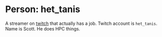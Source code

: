 # Person: het_tanis

A streamer on [twitch] that actually has a job. Twitch account is `het_tanis`. Name is Scott. He does HPC things.

[twitch]: https://www.twitch.tv/het_tanis